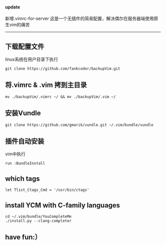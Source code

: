#### update
新增.vimrc-for-server 这是一个无插件的简易配置，解决偶尔在服务器端使用原生vim的痛苦

----

## 下载配置文件
linux系统在用户目录下执行
```
git clone https://github.com/fankcoder/backupVim.git
```

## 将.vimrc & .vim 拷到主目录
```
mv ./backupVim/.vimrc ~/ && mv ./backupVim/.vim ~/
```

## 安装Vundle
```
git clone https://github.com/gmarik/vundle.git ~/.vim/bundle/vundle
```

## 插件自动安装
vim中执行
```
run :BundleInstall
```

## which tags
```
let Tlist_Ctags_Cmd = '/usr/bin/ctags'
```

## install YCM with C-family languages
```
cd ~/.vim/bundle/YouCompleteMe
./install.py --clang-completer
```

## have fun:）
